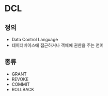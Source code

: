 # DCL

## 정의

* Data Control Language
* 데이터베이스에 접근하거나 객체에 권한을 주는 언어

## 종류

* GRANT
* REVOKE
* COMMIT
* ROLLBACK
